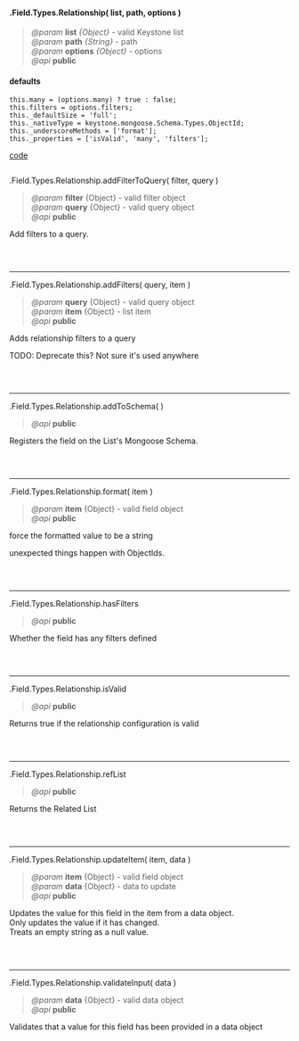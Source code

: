 #### .Field.Types.Relationship( list, path, options )  
> *@param* **list** _{Object}_  - valid Keystone list   
> *@param* **path** _{String}_  - path   
> *@param* **options** _{Object}_  - options   
> *@api* **public**  



<div class="code-header"> <h4>defaults</h4></div><pre class=" language-javascript"><code class="language-javascript">this.many = (options.many) ? true : false;
this.filters = options.filters;
this._defaultSize = 'full';
this._nativeType = keystone.mongoose.Schema.Types.ObjectId;
this._underscoreMethods = ['format'];
this._properties = ['isValid', 'many', 'filters'];</code></pre>

<div class="code-header addGitHubLink" data-file="fields/types/relationship/RelationshipType.js"> <a href="#" class="loadCode"> code</a></div><pre class=" language-javascript hideCode api"></pre> 




<span class="subMethod"> .Field.Types.Relationship.addFilterToQuery( filter, query )  </span> 
> *@param* **filter** {Object} - valid filter object  
> *@param* **query** {Object} - valid query object   
> *@api* **public**   
  
Add filters to a query.  

<div class="code-header addGitHubLink" data-file="fields/types/relationship/RelationshipType.js#L98-L117"> &nbsp;</div><pre class=" language-javascript hideCode api"></pre> 


---
<span class="subMethod"> .Field.Types.Relationship.addFilters( query, item ) </span>   
> *@param* **query** {Object} - valid query object  
> *@param* **item** {Object} - list item  
> *@api* **public**    

Adds relationship filters to a query 

<p class="caution-note">TODO: Deprecate this? Not sure it's used anywhere </p>

<div class="code-header addGitHubLink" data-file="fields/types/relationship/RelationshipType.js#L203-L223">&nbsp; </div><pre class=" language-javascript hideCode api"></pre> 

---  
<span class="subMethod"> .Field.Types.Relationship.addToSchema(  ) </span>  
> *@api* **public**     

Registers the field on the List's Mongoose Schema.  
 
<div class="code-header addGitHubLink" data-file="fields/types/relationship/RelationshipType.js#L63-L96"> &nbsp;</div><pre class=" language-javascript hideCode api"></pre> 


---  
<span class="subMethod"> .Field.Types.Relationship.format( item ) </span>  
> *@param* **item** {Object} - valid field object   
> *@api* **public**     

force the formatted value to be a string
<p class="caution-note">unexpected things happen with ObjectIds.</p>

<div class="code-header addGitHubLink" data-file="fields/types/relationship/RelationshipType.js#L119-L126"> &nbsp;</div><pre class=" language-javascript hideCode api"></pre> 




---
<span class="subMethod"> .Field.Types.Relationship.hasFilters </span>   
> *@api* **public**    

Whether the field has any filters defined 

<div class="code-header addGitHubLink" data-file="fields/types/relationship/RelationshipType.js#L194-L201">&nbsp; </div><pre class=" language-javascript hideCode api"></pre> 



---
<span class="subMethod"> .Field.Types.Relationship.isValid </span>   
> *@api* **public**    

Returns true if the relationship configuration is valid  

<div class="code-header addGitHubLink" data-file="fields/types/relationship/RelationshipType.js#L176-L183">&nbsp; </div><pre class=" language-javascript hideCode api"></pre> 



---
<span class="subMethod"> .Field.Types.Relationship.refList </span>   
> *@api* **public**    

Returns the Related List 

<div class="code-header addGitHubLink" data-file="fields/types/relationship/RelationshipType.js#L185-L192">&nbsp; </div><pre class=" language-javascript hideCode api"></pre> 



---
<span class="subMethod"> .Field.Types.Relationship.updateItem( item, data )  </span> 
> *@param* **item** {Object} - valid field object  
> *@param* **data** {Object} - data to update   
> *@api* **public**  

Updates the value for this field in the item from a data object.  
Only updates the value if it has changed.  
Treats an empty string as a null value.  

<div class="code-header addGitHubLink" data-file="fields/types/relationship/RelationshipType.js#L141-L174"> &nbsp;</div><pre class=" language-javascript hideCode api"></pre> 


---
<span class="subMethod"> .Field.Types.Relationship.validateInput( data )  </span> 
> *@param* **data** {Object} - valid data object  
> *@api* **public**   
  
Validates that a value for this field has been provided in a data object  

<div class="code-header addGitHubLink" data-file="fields/types/relationship/RelationshipType.js#L128-L139"> &nbsp;</div><pre class=" language-javascript hideCode api"></pre> 





